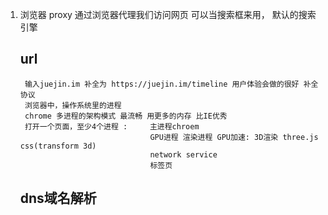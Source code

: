 1. 浏览器 proxy 通过浏览器代理我们访问网页
    可以当搜索框来用， 默认的搜索引擎
    ## url
        输入juejin.im 补全为 https://juejin.im/timeline 用户体验会做的很好 补全协议
        浏览器中，操作系统里的进程
        chrome 多进程的架构模式 最流畅 用更多的内存 比IE优秀 
        打开一个页面，至少4个进程 :     主进程chroem  
                                    GPU进程 渲染进程 GPU加速: 3D渲染 three.js  css(transform 3d)
                                    network service
                                    标签页
    ## dns域名解析 